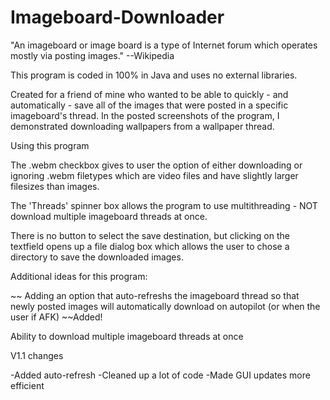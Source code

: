 Imageboard-Downloader
=====================
"An imageboard or image board is a type of Internet forum which operates mostly via posting images." --Wikipedia

This program is coded in 100% in Java and uses no external libraries.

Created for a friend of mine who wanted to be able to quickly - and automatically - save all of the images that were posted in a specific imageboard's thread. In the posted screenshots of the program, I demonstrated downloading wallpapers from a wallpaper thread.


Using this program

The .webm checkbox gives to user the option of either downloading or ignoring .webm filetypes which are video files and have slightly larger filesizes than images.

The 'Threads' spinner box allows the program to use multithreading - NOT download multiple imageboard threads at once.

There is no button to select the save destination, but clicking on the textfield opens up a file dialog box which allows the user to chose a directory to save the downloaded images.



Additional ideas for this program:

~~ Adding an option that auto-refreshs the imageboard thread so that newly posted images will automatically download on autopilot (or when the user if AFK) ~~Added!

Ability to download multiple imageboard threads at once

V1.1 changes

-Added auto-refresh
-Cleaned up a lot of code
-Made GUI updates more efficient
